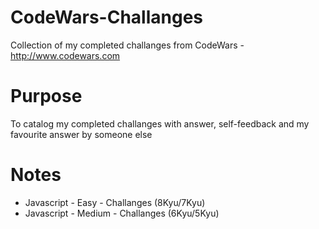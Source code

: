 # CodeWars-Challanges

Collection of my completed challanges from CodeWars - http://www.codewars.com

# Purpose

To catalog my completed challanges with answer, self-feedback and my favourite answer by someone else

# Notes

- Javascript - Easy - Challanges (8Kyu/7Kyu)
- Javascript - Medium - Challanges (6Kyu/5Kyu)

